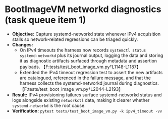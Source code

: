 # BootImageVM networkd diagnostics (task queue item 1)

- **Objective:** Capture systemd-networkd state whenever IPv4 acquisition
  stalls so network-related regressions can be triaged quickly.
- **Changes:**
  - On IPv4 timeouts the harness now records `systemctl status
    systemd-networkd` plus its journal output, logging the data and storing it
    as diagnostic artifacts surfaced through metadata and assertion payloads.
    【F:tests/test_boot_image_vm.py†L1148-L1187】
  - Extended the IPv4 timeout regression test to assert the new artifacts are
    catalogued, referenced in the failure message, and that the harness collects
    the systemd-networkd journal during diagnostics. 【F:tests/test_boot_image_vm.py†L2044-L2193】
- **Result:** IPv4 provisioning failures surface systemd-networkd status and
  logs alongside existing `networkctl` data, making it clearer whether
  `systemd-networkd` is the root cause.
- **Verification:** `pytest tests/test_boot_image_vm.py -k ipv4_timeout -vv`
